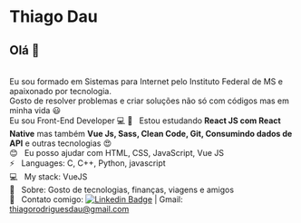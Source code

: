 # Thiago Dau
## Olá 👋
<br/>Eu sou formado em Sistemas para Internet pelo Instituto Federal de MS e apaixonado por tecnologia.
<br/>Gosto de resolver problemas e criar soluções não só com códigos mas em minha vida :smiley:
<br/>Eu sou Front-End Developer :computer:
 :rocket:  &nbsp; Estou estudando **React JS com React Native** mas também **Vue Js, Sass, Clean Code, Git, Consumindo dados de API** e outras tecnologias :heart_eyes:
 <br/> :blush: &nbsp; Eu posso ajudar com HTML, CSS, JavaScript, Vue JS
 <br/> :zap: &nbsp; Languages: C, C++, Python, javascript
 <br/> :computer: &nbsp; My stack: VueJS
 <br/> 💬  &nbsp; Sobre: Gosto de tecnologias, finanças, viagens e amigos
 <br/> :email: &nbsp; Contato comigo: [![Linkedin Badge](https://img.shields.io/badge/-ThiagoDau-blue?style=flat-square&logo=Linkedin&logoColor=white&link=https://www.linkedin.com/in/thiagorodriguesdau/)](https://www.linkedin.com/in/thiagorodriguesdau/)
 |
Gmail: thiagorodriguesdau@gmail.com